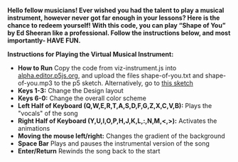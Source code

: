 **Hello fellow musicians! Ever wished you had the talent to play a musical instrument, however never got far enough in your lessons? Here is the chance to redeem yourself! With this code, you can play “Shape of You” by Ed Sheeran like a professional. Follow the instructions below, and most importantly- HAVE FUN.**

**Instructions for Playing the Virtual Musical Instrument:**
* **How to Run** Copy the code from viz-instrument.js into [alpha.editor.p5js.org](alpha.editor.p5js.org), and upload the files shape-of-you.txt and shape-of-you.mp3 to the p5 sketch. Alternatively, go to [this sketch](http://alpha.editor.p5js.org/CJordanGoodman/sketches/Bk9zsBwwG)
* **Keys 1-3:** Change the Design layout
* **Keys 6-0:** Change the overall color scheme
* **Left Half of Keyboard (Q,W,E,R,T,A,S,D,F,G,Z,X,C,V,B):** Plays the "vocals" of the song
* **Right Half of Keyboard (Y,U,I,O,P,H,J,K,L,:,N,M,<,>):** Activates the animations
* **Moving the mouse left/right:** Changes the gradient of the background
* **Space Bar** Plays and pauses the instrumental version of the song
* **Enter/Return** Rewinds the song back to the start
